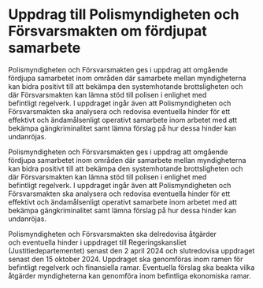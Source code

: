 # Uppdrag till Polismyndigheten och Försvarsmakten om fördjupat samarbete

Polismyndigheten och Försvarsmakten ges i uppdrag att omgående fördjupa samarbetet inom områden där samarbete mellan myndigheterna kan bidra positivt till att bekämpa den systemhotande brottsligheten och där Försvarsmakten kan lämna stöd till polisen i enlighet med befintligt regelverk. I uppdraget ingår även att Polismyndigheten och Försvarsmakten ska analysera och redovisa eventuella hinder för ett effektivt och ändamålsenligt operativt samarbete inom arbetet med att bekämpa gängkriminalitet samt lämna förslag på hur dessa hinder kan undanröjas.

Polismyndigheten och Försvarsmakten ges i uppdrag att omgående fördjupa samarbetet inom områden där samarbete mellan myndigheterna kan bidra positivt till att bekämpa den systemhotande brottsligheten och där Försvarsmakten kan lämna stöd till polisen i enlighet med befintligt regelverk. I uppdraget ingår även att Polismyndigheten och Försvarsmakten ska analysera och redovisa eventuella hinder för ett effektivt och ändamålsenligt operativt samarbete inom arbetet med att bekämpa gängkriminalitet samt lämna förslag på hur dessa hinder kan undanröjas.

Polismyndigheten och Försvarsmakten ska delredovisa åtgärder och eventuella hinder i uppdraget till Regeringskansliet (Justitiedepartementet) senast den 2 april 2024 och slutredovisa uppdraget senast den 15 oktober 2024. Uppdraget ska genomföras inom ramen för befintligt regelverk och finansiella ramar. Eventuella förslag ska beakta vilka åtgärder myndigheterna kan genomföra inom befintliga ekonomiska ramar.
